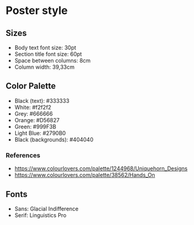 # Poster style

## Sizes

- Body text font size: 30pt
- Section title font size: 60pt
- Space between columns: 8cm
- Column width: 39,33cm

## Color Palette

- Black (text): #333333
- White: #f2f2f2
- Grey: #666666
- Orange: #D56827
- Green: #999F3B
- Light Blue: #2790B0
- Black (backgrounds): #404040

### References
- https://www.colourlovers.com/palette/1244968/Uniquehorn_Designs
- https://www.colourlovers.com/palette/38562/Hands_On

## Fonts

- Sans: Glacial Indifference
- Serif: Linguistics Pro
